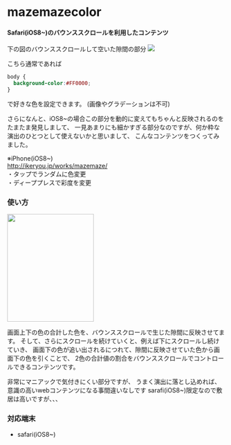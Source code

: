 mazemazecolor
========

#### Safari(iOS8~)のバウンススクロールを利用したコンテンツ ####

下の図のバウンススクロールして空いた隙間の部分
<img src="http://ikeryou.jp/works/mazemaze/sample.png">

こちら通常であれば
```css
body {
  background-color:#FF0000;
}
```
で好きな色を設定できます。
(画像やグラデーションは不可)

さらになんと、iOS8~の場合この部分を動的に変えてもちゃんと反映されるのをたまたま発見しまして、
一見あまりにも細かすぎる部分なのですが、何か粋な演出のひとつとして使えないかと思いまして、
こんなコンテンツをつくってみました。


※iPhone(iOS8~)<br>
http://ikeryou.jp/works/mazemaze/<br>
・タップでランダムに色変更<br>
・ディーププレスで彩度を変更


### 使い方 ###
<img src="http://ikeryou.jp/works/mazemaze/sample.gif" width="200" height="249">


画面上下の色の合計した色を、バウンススクロールで生じた隙間に反映させてます。
そして、さらにスクロールを続けていくと、例えば下にスクロールし続けていき、
画面下の色が追い出されるにつれて、隙間に反映させていた色から画面下の色を引くことで、
2色の合計値の割合をバウンススクロールでコントロールできるコンテンツです。

非常にマニアックで気付きにくい部分ですが、
うまく演出に落とし込めれば、
意識の高いwebコンテンツになる事間違いなしです
sarafi(iOS8~)限定なので敷居は高いですが、、、


### 対応端末 ###
* safari(iOS8~)
